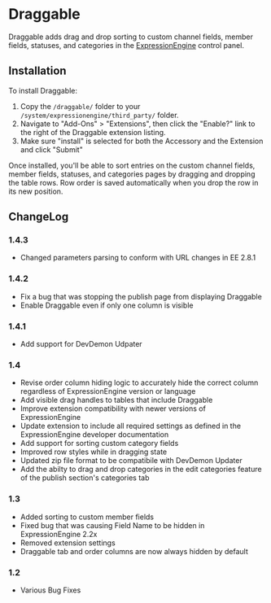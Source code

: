 Draggable
==============================

Draggable adds drag and drop sorting to custom channel fields, member fields, statuses, and categories in the [ExpressionEngine](http://www.expressionengine.com) control panel.

## Installation

To install Draggable:

1. Copy the `/draggable/` folder to your `/system/expressionengine/third_party/` folder.
2. Navigate to "Add-Ons" > "Extensions", then click the "Enable?" link to the right of the Draggable extension listing.
3. Make sure "install" is selected for both the Accessory and the Extension and click "Submit"

Once installed, you'll be able to sort entries on the custom channel fields, member fields, statuses, and categories pages by dragging and dropping the table rows. Row order is saved automatically when you drop the row in its new position.

## ChangeLog

### 1.4.3
- Changed parameters parsing to conform with URL changes in EE 2.8.1

### 1.4.2
- Fix a bug that was stopping the publish page from displaying Draggable
- Enable Draggable even if only one column is visible

### 1.4.1
- Add support for DevDemon Udpater

### 1.4
- Revise order column hiding logic to accurately hide the correct column regardless of ExpressionEngine version or language
- Add visible drag handles to tables that include Draggable
- Improve extension compatibility with newer versions of ExpressionEngine
- Update extension to include all required settings as defined in the ExpressionEngine developer documentation
- Add support for sorting custom category fields
- Improved row styles while in dragging state
- Updated zip file format to be compatibile with DevDemon Updater
- Add the abilty to drag and drop categories in the edit categories feature of the publish section's categories tab

### 1.3
- Added sorting to custom member fields
- Fixed bug that was causing Field Name to be hidden in ExpressionEngine 2.2x
- Removed extension settings
- Draggable tab and order columns are now always hidden by default

### 1.2
- Various Bug Fixes

